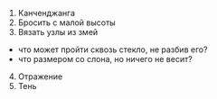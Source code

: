 1. Канченджанга
2. Бросить с малой высоты
3. Вязать узлы из змей
- что может пройти сквозь стекло, не разбив его?
- что размером со слона, но ничего не весит?
4. Отражение
5. Тень